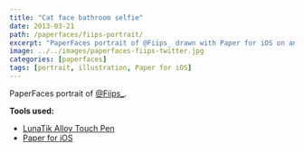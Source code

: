```yaml
---
title: "Cat face bathroom selfie"
date: 2013-03-21
path: /paperfaces/fiips-portrait/
excerpt: "PaperFaces portrait of @Fiips_ drawn with Paper for iOS on an iPad."
image: ../../images/paperfaces-fiips-twitter.jpg
categories: [paperfaces]
tags: [portrait, illustration, Paper for iOS]
---
```


PaperFaces portrait of [@Fiips_](https://twitter.com/Fiips_).

**Tools used:**

- [LunaTik Alloy Touch Pen](https://www.amazon.com/gp/product/B00821TR7G/ref=as_li_ss_tl?ie=UTF8&tag=mademist-20&linkCode=as2&camp=1789&creative=390957&creativeASIN=B00821TR7G)
- [Paper for iOS](https://paper.bywetransfer.com/)
